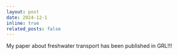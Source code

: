 ```yaml
---
layout: post
date: 2024-12-1 
inline: true
related_posts: false
---
```


My paper about freshwater transport has been published in GRL!!!


